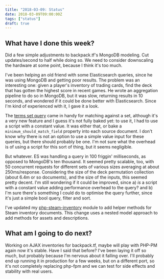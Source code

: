 ```yaml
---
title: "2018-03-09: Status"
date: 2018-03-09T09:00:00Z
tags: ["status"]
draft: true
---
```


## What have I done this week?

Did a few simple adjustments to backpack.tf's MongoDB modeling. Cut updates/second to half while doing so. We need to consider downscaling the hardware at some point, because I think it's too much. 

I've been helping an old friend with some Elasticsearch queries, since he was using MongoDB and getting poor results. The problem was an interesting one: given a player's inventory of trading cards, find the deck that has gotten the highest score in recent games. He wrote an aggregation pipeline to do so in MongoDB, but it was slow, returning results in 10 seconds, and wondered if it could be done better with Elasticsearch. Since I'm kind of experienced with it, I gave it a look.

The [terms set query](https://www.elastic.co/guide/en/elasticsearch/reference/6.2/query-dsl-terms-set-query.html) came in handy for matching against a set, although it's a very new feature and I guess it's not fully baked yet: to use it, I had to use a script with a constant value. It was either that, or bake a `minimum_should_match_field` property into each source document. I don't know why there is not an option to use a simple value input for these queries, but there should probably be one. I'm not sure what the overhead is of using a script for this sort of thing, but it seems negligible.

But whatever. ES was handling a query in 100 friggin' milliseconds, as opposed to MongoDB's ten thousand. It seemed pretty scalable, too, with 50 concurrent requests for different sets of various sizes averaging at about 250ms/response. Considering the size of the deck permutation collection (about 6.4m or so documents), and the size of the inputs, this seemed pretty decent. I'm still wondering if it could be improved, since a) *is* a script with a constant value adding performance overhead to the query? and b) I'm sure there's something I could do to optimise the query further, since it's just a simple bool query, filter and sort.  

I've updated my [php-steam-inventory](https://github.com/fiskie/php-steam-inventory.git) module to add helper methods for Steam inventory documents. This change uses a nested model approach to add methods for assets and descriptions.

## What am I going to do next?

Working on AJAX inventories for backpack.tf, maybe will play with PHP-PM again now it's stable. Have I said that before? I've been laying it off so much, but probably because I'm nervous about it falling over. I'll probably end up running it in production for a few weeks, but on a different port, so it's not completely replacing php-fpm and we can test for side effects and stability with real users.